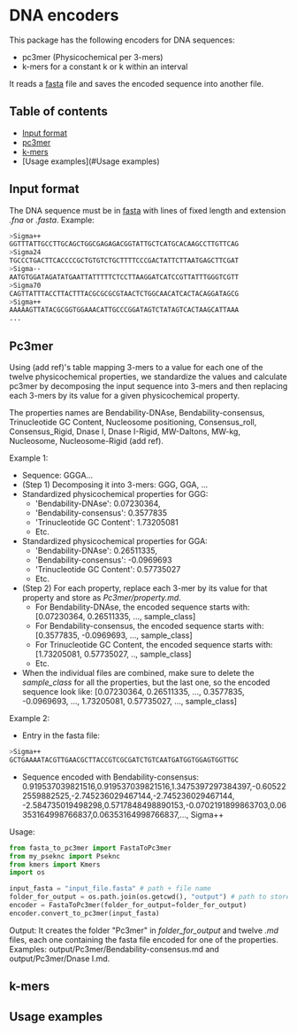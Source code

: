 # DNA encoders

This package has the following encoders for DNA sequences:

* pc3mer (Physicochemical per 3-mers)
* k-mers for a constant k or k within an interval

It reads a [fasta](https://en.wikipedia.org/wiki/FASTA_format) file and saves the encoded sequence into another file.


## Table of contents
* [Input format](#input-format)
* [pc3mer](#pc3mer)
* [k-mers](#k-mers)
* [Usage examples](#Usage examples)



## Input format

The DNA sequence must be in [fasta](https://en.wikipedia.org/wiki/FASTA_format) with lines of fixed length and extension 
_.fna_ or _.fasta_. Example:

```bash
>Sigma++
GGTTTATTGCCTTGCAGCTGGCGAGAGACGGTATTGCTCATGCACAAGCCTTGTTCAG
>Sigma24
TGCCCTGACTTCACCCCGCTGTGTCTGCTTTTCCCGACTATTCTTAATGAGCTTCGAT
>Sigma--
AATGTGGATAGATATGAATTATTTTTCTCCTTAAGGATCATCCGTTATTTGGGTCGTT
>Sigma70
CAGTTATTTACCTTACTTTACGCGCGCGTAACTCTGGCAACATCACTACAGGATAGCG
>Sigma++
AAAAAGTTATACGCGGTGGAAACATTGCCCGGATAGTCTATAGTCACTAAGCATTAAA
...
```

## Pc3mer
Using (add ref)'s table mapping 3-mers to a value for each one of the twelve physicochemical properties, we 
standardize the values and calculate pc3mer by decomposing the input sequence into 3-mers and then replacing each 
3-mers by its value for a given physicochemical property.

The properties names are Bendability-DNAse, Bendability-consensus, Trinucleotide GC Content, Nucleosome positioning, 
Consensus_roll, Consensus_Rigid, Dnase I, Dnase I-Rigid, MW-Daltons, MW-kg, Nucleosome, Nucleosome-Rigid (add ref).

Example 1:
* Sequence: GGGA...
* (Step 1) Decomposing it into 3-mers: GGG, GGA, ...
* Standardized physicochemical properties for GGG: 
  * 'Bendability-DNAse': 0.07230364, 
  * 'Bendability-consensus': 0.3577835
  * 'Trinucleotide GC Content': 1.73205081
  * Etc.
* Standardized physicochemical properties for GGA:
  * 'Bendability-DNAse': 0.26511335, 
  * 'Bendability-consensus': -0.0969693
  * 'Trinucleotide GC Content': 0.57735027
  * Etc.
* (Step 2) For each property, replace each 3-mer by its value for that property and store as _Pc3mer/property.md_. 
  * For Bendability-DNAse, the encoded sequence starts with: [0.07230364, 0.26511335, ..., sample_class]
  * For Bendability-consensus, the encoded sequence starts with: [0.3577835, -0.0969693, ..., sample_class]
  * For Trinucleotide GC Content, the encoded sequence starts with: [1.73205081, 0.57735027, .., sample_class]
  * Etc.
* When the individual files are combined, make sure to delete the _sample_class_ for all the properties, but
  the last one, so the encoded sequence look like:
   [0.07230364, 0.26511335, ..., 0.3577835, -0.0969693, ..., 1.73205081, 0.57735027, ..., sample_class]

Example 2:
* Entry in the fasta file: 
```bash
>Sigma++
GCTGAAAATACGTTGAACGCTTACCGTCGCGATCTGTCAATGATGGTGGAGTGGTTGC
```

* Sequence encoded with Bendability-consensus:
0.919537039821516,0.919537039821516,1.3475397297384397,-0.605222559882525,-2.745236029467144,-2.745236029467144, -2.584735019498298,0.5717848498890153,-0.0702191899863703,0.06353164998766837,0.06353164998766837,..., Sigma++

Usage:
```python
from fasta_to_pc3mer import FastaToPc3mer
from my_pseknc import Pseknc
from kmers import Kmers
import os

input_fasta = "input_file.fasta" # path + file name
folder_for_output = os.path.join(os.getcwd(), "output") # path to store the output
encoder = FastaToPc3mer(folder_for_output=folder_for_output)
encoder.convert_to_pc3mer(input_fasta)
```

Output:
It creates the folder "Pc3mer" in _folder_for_output_ and twelve _.md_ files, each one containing the fasta file encoded
for one of the properties. Examples: output/Pc3mer/Bendability-consensus.md and output/Pc3mer/Dnase I.md.


## k-mers
## Usage examples



